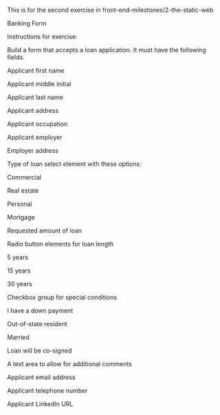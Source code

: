 This is for the second exercise in front-end-milestones/2-the-static-web

Banking Form



Instructions for exercise:

Build a form that accepts a loan application. It must have the following fields.

Applicant first name

Applicant middle initial

Applicant last name

Applicant address

Applicant occupation

Applicant employer

Employer address

Type of loan select element with these options:

Commercial

Real estate

Personal

Mortgage

Requested amount of loan

Radio button elements for loan length

5 years

15 years

30 years

Checkbox group for special conditions

I have a down payment

Out-of-state resident

Married

Loan will be co-signed

A text area to allow for additional comments

Applicant email address

Applicant telephone number

Applicant LinkedIn URL
